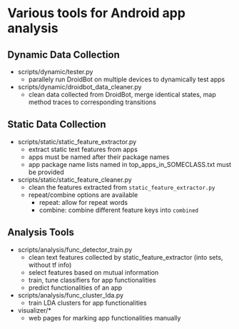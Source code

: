 # Various tools for Android app analysis

## Dynamic Data Collection
* scripts/dynamic/tester.py
    * parallely run DroidBot on multiple devices to dynamically test apps
* scripts/dynamic/droidbot_data_cleaner.py
    * clean data collected from DroidBot, merge identical states, map method traces to corresponding transitions

## Static Data Collection
* scripts/static/static_feature_extractor.py
    * extract static text features from apps
    * apps must be named after their package names
    * app package name lists named in top_apps_in_SOMECLASS.txt must be provided
* scripts/static/static_feature_cleaner.py
    * clean the features extracted from `static_feature_extractor.py`
    * repeat/combine options are available
        * repeat: allow for repeat words
        * combine: combine different feature keys into `combined`

## Analysis Tools
* scripts/analysis/func_detector_train.py
    * clean text features collected by static_feature_extractor (into sets, without tf info)
    * select features based on mutual information
    * train, tune classifiers for app functionalities
    * predict functionalities of an app
* scripts/analysis/func_cluster_lda.py
    * train LDA clusters for app functionalities
* visualizer/*
    * web pages for marking app functionalities manually


